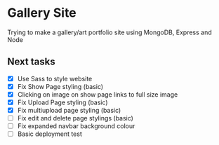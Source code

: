 # Gallery Site
Trying to make a gallery/art portfolio site using MongoDB, Express and Node

## Next tasks
- [x] Use Sass to style website
- [x] Fix Show Page styling (basic)
- [x] Clicking on image on show page links to full size image
- [x] Fix Upload Page styling (basic)
- [x] Fix multiupload page styling (basic)
- [ ] Fix edit and delete page stylings (basic)
- [ ] Fix expanded navbar background colour
- [ ] Basic deployment test